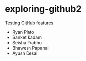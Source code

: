 # exploring-github2
Testing GitHub features

* Ryan Pinto
* Sanket Kadam
* Seisha Prabhu
* Bhawesh Papanai
* Ayush Desai
  
